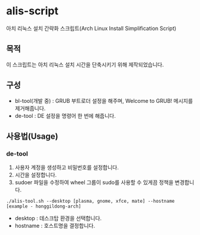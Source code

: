 # alis-script

아치 리눅스 설치 간략화 스크립트(Arch Linux Install Simplification Script)

## 목적

이 스크립트는 아치 리눅스 설치 시간을 단축시키기 위해 제작되었습니다.

## 구성

- bl-tool(개발 중) : GRUB 부트로더 설정을 해주며, Welcome to GRUB! 메시지를 제거해줍니다.
- de-tool : DE 설정을 명령어 한 번에 해줍니다.

## 사용법(Usage)

### de-tool

1. 사용자 계정을 생성하고 비밀번호를 설정합니다.
2. 시간을 설정합니다.
3. sudoer 파일을 수정하여 wheel 그룹이 sudo를 사용할 수 있게끔 정책을 변경합니다.

```
./alis-tool.sh --desktop [plasma, gnome, xfce, mate] --hostname [example - honggildong-arch]
```

- desktop : 데스크탑 환경을 선택합니다.
- hostname : 호스트명을 결정합니다.
